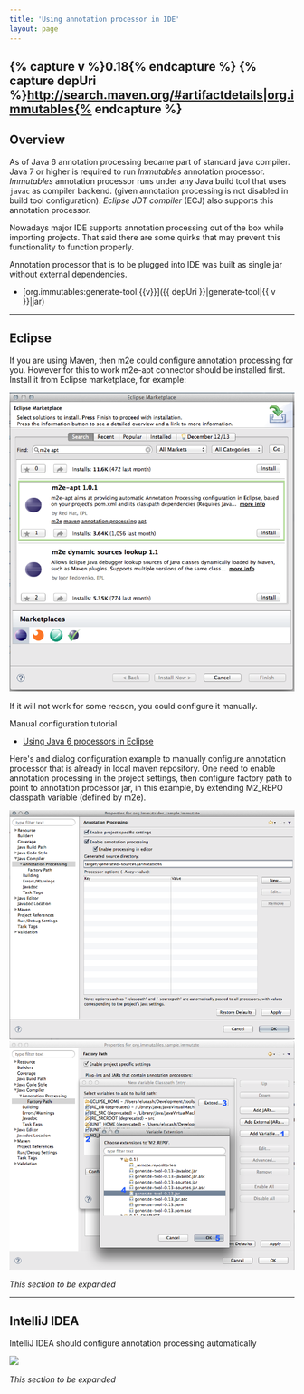 ```yaml
---
title: 'Using annotation processor in IDE'
layout: page
---
```


{% capture v %}0.18{% endcapture %}
{% capture depUri %}http://search.maven.org/#artifactdetails|org.immutables{% endcapture %}
--------
Overview
--------

As of Java 6 annotation processing became part of standard java compiler.
Java 7 or higher is required to run _Immutables_ annotation processor.
_Immutables_ annotation processor runs under any Java build tool that uses `javac` as compiler backend.
(given annotation processing is not disabled in build tool configuration).
_Eclipse JDT compiler_ (ECJ) also supports this annotation processor.

Nowadays major IDE supports annotation processing out of the box while importing projects. That
said there are some quirks that may prevent this functionality to function properly.

Annotation processor that is to be plugged into IDE was built as single jar without external dependencies.

- [org.immutables:generate-tool:{{v}}]({{ depUri }}|generate-tool|{{ v }}|jar)

-------
Eclipse
-------

If you are using Maven, then m2e could configure annotation processing for you. However for this to work
m2e-apt connector should be installed first. Install it from Eclipse marketplace, for example:

<img src="pix/eclipse-marketplace.png">

If it will not work for some reason, you could configure it manually. 

Manual configuration tutorial

* [Using Java 6 processors in Eclipse](http://kerebus.com/2011/02/using-java-6-processors-in-eclipse/)


Here's and dialog configuration example to manually configure annotation processor that is already in local
maven repository. One need to enable annotation processing in the project settings, then configure factory path
to point to annotation processor jar, in this example, by extending M2_REPO classpath variable (defined by m2e).

<img src="pix/eclipse-annotation-processing.png">

<img src="pix/eclipse-factory-path.png">


_This section to be expanded_

-------------
IntelliJ IDEA
-------------
IntelliJ IDEA should configure annotation processing automatically


<img src="http://blog.jetbrains.com/idea/files/2009/11/settings.png">

_This section to be expanded_
